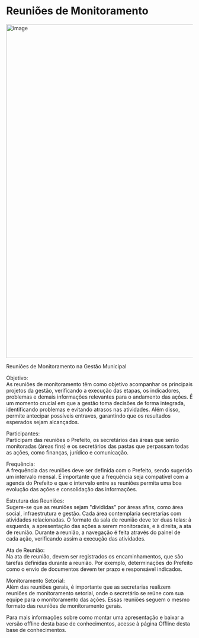 # Reuniões de Monitoramento

<img width="1600" height="899" alt="image" src="https://github.com/user-attachments/assets/72368adc-f3d0-467a-b527-035d938d8b8b" />

Reuniões de Monitoramento na Gestão Municipal

Objetivo:  
As reuniões de monitoramento têm como objetivo acompanhar os principais projetos da gestão, verificando a execução das etapas, os indicadores, problemas e demais informações relevantes para o andamento das ações. É um momento crucial em que a gestão toma decisões de forma integrada, identificando problemas e evitando atrasos nas atividades. Além disso, permite antecipar possíveis entraves, garantindo que os resultados esperados sejam alcançados.

Participantes:  
Participam das reuniões o Prefeito, os secretários das áreas que serão monitoradas (áreas fins) e os secretários das pastas que perpassam todas as ações, como finanças, jurídico e comunicação.

Frequência:  
A frequência das reuniões deve ser definida com o Prefeito, sendo sugerido um intervalo mensal. É importante que a frequência seja compatível com a agenda do Prefeito e que o intervalo entre as reuniões permita uma boa evolução das ações e consolidação das informações.

Estrutura das Reuniões:  
Sugere-se que as reuniões sejam "divididas" por áreas afins, como área social, infraestrutura e gestão. Cada área contemplaria secretarias com atividades relacionadas. O formato da sala de reunião deve ter duas telas: à esquerda, a apresentação das ações a serem monitoradas, e à direita, a ata de reunião. Durante a reunião, a navegação é feita através do painel de cada ação, verificando assim a execução das atividades.

Ata de Reunião:  
Na ata de reunião, devem ser registrados os encaminhamentos, que são tarefas definidas durante a reunião. Por exemplo, determinações do Prefeito como o envio de documentos devem ter prazo e responsável indicados.

Monitoramento Setorial:  
Além das reuniões gerais, é importante que as secretarias realizem reuniões de monitoramento setorial, onde o secretário se reúne com sua equipe para o monitoramento das ações. Essas reuniões seguem o mesmo formato das reuniões de monitoramento gerais.

Para mais informações sobre como montar uma apresentação e baixar a versão offline desta base de conhecimentos, acesse à página Offline desta base de conhecimentos.

